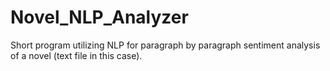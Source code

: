# Novel_NLP_Analyzer
Short program utilizing NLP for paragraph by paragraph sentiment analysis of a novel (text file in this case).
